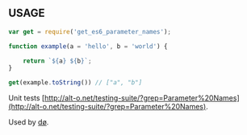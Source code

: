 ## USAGE

```js
var get = require('get_es6_parameter_names');

function example(a = 'hello', b = 'world') {

	return `${a} ${b}`;
}

get(example.toString()) // ["a", "b"]

```

Unit tests [http://alt-o.net/testing-suite/?grep=Parameter%20Names](http://alt-o.net/testing-suite/?grep=Parameter%20Names).

Used by [dø](https://www.npmjs.com/package/op_do).